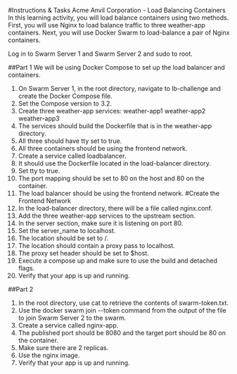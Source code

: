 #Instructions & Tasks
Acme Anvil Corporation - Load Balancing Containers
In this learning activity, you will load balance containers using two methods. First, you will use Nginx to load balance traffic to three weather-app containers. Next, you will use Docker Swarm to load-balance a pair of Nginx containers.

Log in to Swarm Server 1 and Swarm Server 2 and sudo to root.

##Part 1
We will be using Docker Compose to set up the load balancer and containers.

  1.  On Swarm Server 1, in the root directory, navigate to lb-challenge and create the Docker Compose file.
  2.  Set the Compose version to 3.2.
  3.  Create three weather-app services:
  weather-app1
  weather-app2
  weather-app3
  4.  The services should build the Dockerfile that is in the weather-app directory.
  5.  All three should have tty set to true.
  6.  All three containers should be using the frontend network.
  7.  Create a service called loadbalancer.
  9.  It should use the Dockerfile located in the load-balancer directory.
  10. Set tty to true.
  11. The port mapping should be set to 80 on the host and 80 on the container.
  12. The load balancer should be using the frontend network.
#Create the Frontend Network
  1.  In the load-balancer directory, there will be a file called nginx.conf.
  2.  Add the three weather-app services to the upstream section.
  3.  In the server section, make sure it is listening on port 80.
  4.  Set the server_name to localhost.
  5.  The location should be set to /.
  6.  The location should contain a proxy pass to localhost.
  7.  The proxy set header should be set to $host.
  9.  Execute a compose up and make sure to use the build and detached flags.
  10. Verify that your app is up and running.

##Part 2
  1.  In the root directory, use cat to retrieve the contents of swarm-token.txt.
  2.  Use the docker swarm join --token command from the output of the file to join Swarm Server 2 to the swarm.
  3.  Create a service called nginx-app.
  4.  The published port should be 8080 and the target port should be 80 on the container.
  5.  Make sure there are 2 replicas.
  6.  Use the nginx image.
  7.  Verify that your app is up and running.
